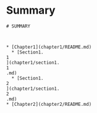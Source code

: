 # Summary

```
# SUMMARY
```

```


* [Chapter1](chapter1/README.md)
  * [Section1.
1
](chapter1/section1.
1
.md)
  * [Section1.
2
](chapter1/section1.
2
.md)
* [Chapter2](chapter2/README.md)

```





